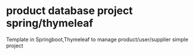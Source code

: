 # product database project spring/thymeleaf
Template in Springboot,Thymeleaf to manage product/user/supplier
simple project
